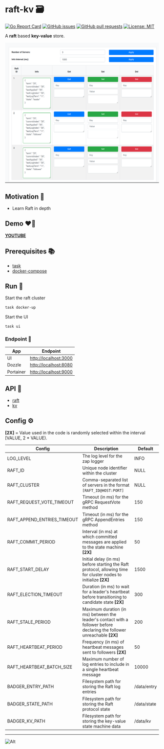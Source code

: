 # raft-kv 🗃️

[![Go Report Card](https://goreportcard.com/badge/github.com/escalopa/raft-kv)](https://goreportcard.com/report/github.com/escalopa/raft-kv)
[![GitHub issues](https://img.shields.io/github/issues/escalopa/raft-kv.svg)](https://github.com/escalopa/raft-kv/issues)
[![GitHub pull requests](https://img.shields.io/github/issues-pr/escalopa/raft-kv.svg)](https://github.com/escalopa/raft-kv/pulls)
[![License: MIT](https://img.shields.io/badge/License-MIT-yellow.svg)](https://opensource.org/licenses/MIT)

A **raft** based **key-value** store.

![UI](./static/demo.png)

## Motivation 💫

- Learn Raft in depth

## Demo ❤️‍🔥

**[YOUTUBE](https://youtu.be/01LryhHyKDk)**

## Prerequisites 📚

- [task](https://taskfile.dev/#/installation)
- [docker-compose](https://docs.docker.com/compose/install/)

## Run 🚀

Start the raft cluster

```bash
task docker-up
```

Start the UI

```bash
task ui
```

### Endpoint 🧭

| App       | Endpoint                |
|-----------|-------------------------|
| UI        | <http://localhost:3000> |
| Dozzle    | <http://localhost:8080> |
| Portainer | <http://localhost:9000> |

## API 📖

- [raft](./api/raft/raft.proto)
- [kv](./api/kv/kv.proto)

## Config ⚙️

**[2X]** = Value used in the code is randomly selected within the interval [VALUE, 2 * VALUE).

| Config                      | Description                                                                                                              | Default     |
|-----------------------------|--------------------------------------------------------------------------------------------------------------------------|-------------|
| LOG_LEVEL                   | The log level for the zap logger                                                                                         | INFO        |
| RAFT_ID                     | Unique node identifier within the cluster                                                                                | NULL        |
| RAFT_CLUSTER                | Comma-separated list of servers in the format `[RAFT_ID@HOST:PORT]`                                                      | NULL        |
| RAFT_REQUEST_VOTE_TIMEOUT   | Timeout (in ms) for the gRPC RequestVote method                                                                          | 150         |
| RAFT_APPEND_ENTRIES_TIMEOUT | Timeout (in ms) for the gRPC AppendEntries method                                                                        | 150         |
| RAFT_COMMIT_PERIOD          | Interval (in ms) at which committed messages are applied to the state machine **[2X]**                                   | 50          |
| RAFT_START_DELAY            | Initial delay (in ms) before starting the Raft protocol, allowing time for cluster nodes to initialize **[2X]**          | 1500        |
| RAFT_ELECTION_TIMEOUT       | Duration (in ms) to wait for a leader's heartbeat before transitioning to candidate state **[2X]**                       | 300         |
| RAFT_STALE_PERIOD           | Maximum duration (in ms) between the leader's contact with a follower before declaring the follower unreachable **[2X]** | 200         |
| RAFT_HEARTBEAT_PERIOD       | Frequency (in ms) of heartbeat messages sent to followers **[2X]**                                                       | 50          |
| RAFT_HEARTBEAT_BATCH_SIZE   | Maximum number of log entries to include in a single heartbeat message                                                   | 10000       |
| BADGER_ENTRY_PATH           | Filesystem path for storing the Raft log entries                                                                         | /data/entry |
| BADGER_STATE_PATH           | Filesystem path for storing the Raft protocol state                                                                      | /data/state |
| BADGER_KV_PATH              | Filesystem path for storing the key-value state machine data                                                             | /data/kv    |  

---

![Alt](https://repobeats.axiom.co/api/embed/e5c91d2fd6b283c642a7088217bb805553f0b974.svg "analytics-image")
